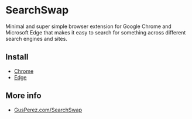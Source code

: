 # SearchSwap
Minimal and super simple browser extension for Google Chrome and Microsoft Edge that makes it easy to search for something across different search engines and sites.

## Install
* [Chrome](https://chrome.google.com/webstore/detail/searchswap/meakfdkjiehkccdibhahjlgnihicmlel)
* [Edge](https://microsoftedge.microsoft.com/addons/detail/searchswap/mhegncmnkpdckdpomfmedhflbfdkfpie)

## More info
* [GusPerez.com/SearchSwap](https://gusperez.com/searchswap/)